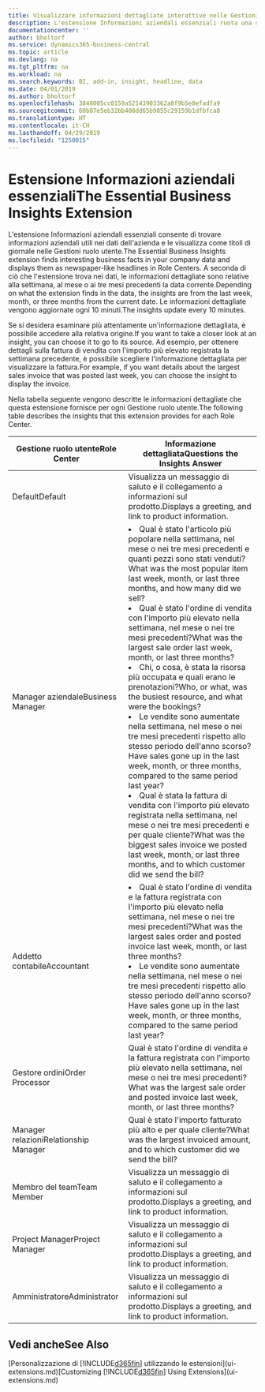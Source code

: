 ```yaml
---
title: Visualizzare informazioni dettagliate interattive nelle Gestioni ruolo utente | Documenti di Microsoft
description: L'estensione Informazioni aziendali essenziali ruota una serie di informazioni dettagliate aziendali nelle Gestioni ruolo utente.
documentationcenter: ''
author: bholtorf
ms.service: dynamics365-business-central
ms.topic: article
ms.devlang: na
ms.tgt_pltfrm: na
ms.workload: na
ms.search.keywords: BI, add-in, insight, headline, data
ms.date: 04/01/2019
ms.author: bholtorf
ms.openlocfilehash: 3848005cc0159a52143903362a8f9b5e0efadfa9
ms.sourcegitcommit: 60b87e5eb32bb408dd65b9855c29159b1dfbfca8
ms.translationtype: HT
ms.contentlocale: it-CH
ms.lasthandoff: 04/29/2019
ms.locfileid: "1250015"
---
```

# <a name="the-essential-business-insights-extension"></a><span data-ttu-id="62c46-103">Estensione Informazioni aziendali essenziali</span><span class="sxs-lookup"><span data-stu-id="62c46-103">The Essential Business Insights Extension</span></span>
<span data-ttu-id="62c46-104">L'estensione Informazioni aziendali essenziali consente di trovare informazioni aziendali utili nei dati dell'azienda e le visualizza come titoli di giornale nelle Gestioni ruolo utente.</span><span class="sxs-lookup"><span data-stu-id="62c46-104">The Essential Business Insights extension finds interesting business facts in your company data and displays them as newspaper-like headlines in Role Centers.</span></span> <span data-ttu-id="62c46-105">A seconda di ciò che l'estensione trova nei dati, le informazioni dettagliate sono relative alla settimana, al mese o ai tre mesi precedenti la data corrente.</span><span class="sxs-lookup"><span data-stu-id="62c46-105">Depending on what the extension finds in the data, the insights are from the last week, month, or three months from the current date.</span></span> <span data-ttu-id="62c46-106">Le informazioni dettagliate vengono aggiornate ogni 10 minuti.</span><span class="sxs-lookup"><span data-stu-id="62c46-106">The insights update every 10 minutes.</span></span>  

<span data-ttu-id="62c46-107">Se si desidera esaminare più attentamente un'informazione dettagliata, è possibile accedere alla relativa origine.</span><span class="sxs-lookup"><span data-stu-id="62c46-107">If you want to take a closer look at an insight, you can choose it to go to its source.</span></span> <span data-ttu-id="62c46-108">Ad esempio, per ottenere dettagli sulla fattura di vendita con l'importo più elevato registrata la settimana precedente, è possibile scegliere l'informazione dettagliata per visualizzare la fattura.</span><span class="sxs-lookup"><span data-stu-id="62c46-108">For example, if you want details about the largest sales invoice that was posted last week, you can choose the insight to display the invoice.</span></span>

<span data-ttu-id="62c46-109">Nella tabella seguente vengono descritte le informazioni dettagliate che questa estensione fornisce per ogni Gestione ruolo utente.</span><span class="sxs-lookup"><span data-stu-id="62c46-109">The following table describes the insights that this extension provides for each Role Center.</span></span>

|<span data-ttu-id="62c46-110">Gestione ruolo utente</span><span class="sxs-lookup"><span data-stu-id="62c46-110">Role Center</span></span>|<span data-ttu-id="62c46-111">Informazione dettagliata</span><span class="sxs-lookup"><span data-stu-id="62c46-111">Questions the Insights Answer</span></span>|
|----|-----|
|<span data-ttu-id="62c46-112">Default</span><span class="sxs-lookup"><span data-stu-id="62c46-112">Default</span></span>|<span data-ttu-id="62c46-113">Visualizza un messaggio di saluto e il collegamento a informazioni sul prodotto.</span><span class="sxs-lookup"><span data-stu-id="62c46-113">Displays a greeting, and link to product information.</span></span>|
|<span data-ttu-id="62c46-114">Manager aziendale</span><span class="sxs-lookup"><span data-stu-id="62c46-114">Business Manager</span></span>|<li> <span data-ttu-id="62c46-115">Qual è stato l'articolo più popolare nella settimana, nel mese o nei tre mesi precedenti e quanti pezzi sono stati venduti?</span><span class="sxs-lookup"><span data-stu-id="62c46-115">What was the most popular item last week, month, or last three months, and how many did we sell?</span></span><br><li> <span data-ttu-id="62c46-116">Qual è stato l'ordine di vendita con l'importo più elevato nella settimana, nel mese o nei tre mesi precedenti?</span><span class="sxs-lookup"><span data-stu-id="62c46-116">What was the largest sale order last week, month, or last three months?</span></span><br><li> <span data-ttu-id="62c46-117">Chi, o cosa, è stata la risorsa più occupata e quali erano le prenotazioni?</span><span class="sxs-lookup"><span data-stu-id="62c46-117">Who, or what, was the busiest resource, and what were the bookings?</span></span><br><li> <span data-ttu-id="62c46-118">Le vendite sono aumentate nella settimana, nel mese o nei tre mesi precedenti rispetto allo stesso periodo dell'anno scorso?</span><span class="sxs-lookup"><span data-stu-id="62c46-118">Have sales gone up in the last week, month, or three months, compared to the same period last year?</span></span><br><li> <span data-ttu-id="62c46-119">Qual è stata la fattura di vendita con l'importo più elevato registrata nella settimana, nel mese o nei tre mesi precedenti e per quale cliente?</span><span class="sxs-lookup"><span data-stu-id="62c46-119">What was the biggest sales invoice we posted last week, month, or last three months, and to which customer did we send the bill?</span></span></li> |
|<span data-ttu-id="62c46-120">Addetto contabile</span><span class="sxs-lookup"><span data-stu-id="62c46-120">Accountant</span></span>|<li> <span data-ttu-id="62c46-121">Qual è stato l'ordine di vendita e la fattura registrata con l'importo più elevato nella settimana, nel mese o nei tre mesi precedenti?</span><span class="sxs-lookup"><span data-stu-id="62c46-121">What was the largest sales order and posted invoice last week, month, or last three months?</span></span><br><li> <span data-ttu-id="62c46-122">Le vendite sono aumentate nella settimana, nel mese o nei tre mesi precedenti rispetto allo stesso periodo dell'anno scorso?</span><span class="sxs-lookup"><span data-stu-id="62c46-122">Have sales gone up in the last week, month, or three months, compared to the same period last year?</span></span> |
|<span data-ttu-id="62c46-123">Gestore ordini</span><span class="sxs-lookup"><span data-stu-id="62c46-123">Order Processor</span></span>| <span data-ttu-id="62c46-124">Qual è stato l'ordine di vendita e la fattura registrata con l'importo più elevato nella settimana, nel mese o nei tre mesi precedenti?</span><span class="sxs-lookup"><span data-stu-id="62c46-124">What was the largest sale order and posted invoice last week, month, or last three months?</span></span>|
|<span data-ttu-id="62c46-125">Manager relazioni</span><span class="sxs-lookup"><span data-stu-id="62c46-125">Relationship Manager</span></span>| <span data-ttu-id="62c46-126">Qual è stato l'importo fatturato più alto e per quale cliente?</span><span class="sxs-lookup"><span data-stu-id="62c46-126">What was the largest invoiced amount, and to which customer did we send the bill?</span></span>|
|<span data-ttu-id="62c46-127">Membro del team</span><span class="sxs-lookup"><span data-stu-id="62c46-127">Team Member</span></span>| <span data-ttu-id="62c46-128">Visualizza un messaggio di saluto e il collegamento a informazioni sul prodotto.</span><span class="sxs-lookup"><span data-stu-id="62c46-128">Displays a greeting, and link to product information.</span></span>|
|<span data-ttu-id="62c46-129">Project Manager</span><span class="sxs-lookup"><span data-stu-id="62c46-129">Project Manager</span></span>| <span data-ttu-id="62c46-130">Visualizza un messaggio di saluto e il collegamento a informazioni sul prodotto.</span><span class="sxs-lookup"><span data-stu-id="62c46-130">Displays a greeting, and link to product information.</span></span>|
|<span data-ttu-id="62c46-131">Amministratore</span><span class="sxs-lookup"><span data-stu-id="62c46-131">Administrator</span></span>| <span data-ttu-id="62c46-132">Visualizza un messaggio di saluto e il collegamento a informazioni sul prodotto.</span><span class="sxs-lookup"><span data-stu-id="62c46-132">Displays a greeting, and link to product information.</span></span>|

## <a name="see-also"></a><span data-ttu-id="62c46-133">Vedi anche</span><span class="sxs-lookup"><span data-stu-id="62c46-133">See Also</span></span>
<span data-ttu-id="62c46-134">[Personalizzazione di [!INCLUDE[d365fin](includes/d365fin_md.md)] utilizzando le estensioni](ui-extensions.md)</span><span class="sxs-lookup"><span data-stu-id="62c46-134">[Customizing [!INCLUDE[d365fin](includes/d365fin_md.md)] Using Extensions](ui-extensions.md)</span></span>
